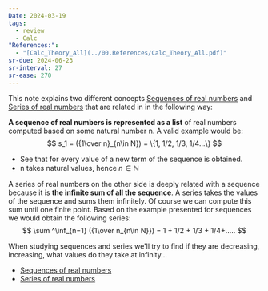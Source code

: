 ```yaml
---
Date: 2024-03-19
tags:
  - review
  - Calc
"References:":
  - "[Calc_Theory_All](../00.References/Calc_Theory_All.pdf)"
sr-due: 2024-06-23
sr-interval: 27
sr-ease: 270
---
```

This note explains two different concepts [Sequences of real numbers](Sequences%20of%20real%20numbers.md) and [Series of real numbers](Series%20of%20real%20numbers) that are related in in the following way: 

**A sequence of real numbers is represented as a list** of real numbers computed based on some natural number n. A valid example would be: 
$$
s_1 = ({1\over n}_{n\in N}) = \{1, 1/2, 1/3, 1/4...\}
$$
+ See that for every value of a new term of the sequence is obtained. 
+ n takes natural values, hence $n \in \mathbb{N}$

A series of real numbers on the other side is deeply related with a sequence because it is **the infinite sum of all the sequence**. A series takes the values of the sequence and sums them infinitely.  Of course we can compute this sum until one finite point. Based on the example presented for sequences we would obtain the following series: 
$$
\sum ^\inf_{n=1} ({1\over n_{n\in N}}) = 1 + 1/2 + 1/3 + 1/4+.....
$$


When studying sequences and series we'll try to find if they are decreasing, increasing, what values do they take at infinity...

+ [Sequences of real numbers](Sequences%20of%20real%20numbers.md)
+ [Series of real numbers](Series%20of%20real%20numbers)